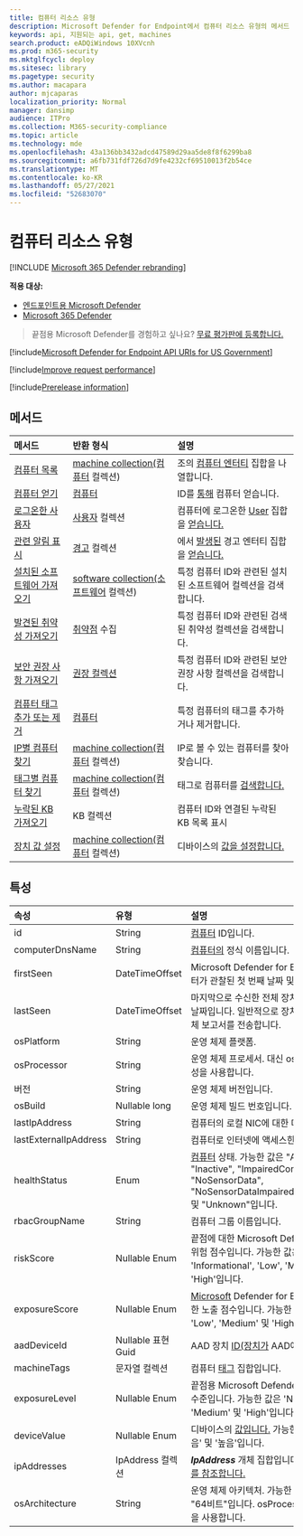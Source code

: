 ```yaml
---
title: 컴퓨터 리소스 유형
description: Microsoft Defender for Endpoint에서 컴퓨터 리소스 유형의 메서드 및 속성에 대해 자세히 알아보습니다.
keywords: api, 지원되는 api, get, machines
search.product: eADQiWindows 10XVcnh
ms.prod: m365-security
ms.mktglfcycl: deploy
ms.sitesec: library
ms.pagetype: security
ms.author: macapara
author: mjcaparas
localization_priority: Normal
manager: dansimp
audience: ITPro
ms.collection: M365-security-compliance
ms.topic: article
ms.technology: mde
ms.openlocfilehash: 43a136bb3432adcd47589d29aa5de8f8f6299ba8
ms.sourcegitcommit: a6fb731fdf726d7d9fe4232cf69510013f2b54ce
ms.translationtype: MT
ms.contentlocale: ko-KR
ms.lasthandoff: 05/27/2021
ms.locfileid: "52683070"
---
```

# <a name="machine-resource-type"></a>컴퓨터 리소스 유형

[!INCLUDE [Microsoft 365 Defender rebranding](../../includes/microsoft-defender.md)]

**적용 대상:**
- [엔드포인트용 Microsoft Defender](https://go.microsoft.com/fwlink/p/?linkid=2154037)
- [Microsoft 365 Defender](https://go.microsoft.com/fwlink/?linkid=2118804)

> 끝점용 Microsoft Defender를 경험하고 싶나요? [무료 평가판에 등록합니다.](https://www.microsoft.com/microsoft-365/windows/microsoft-defender-atp?ocid=docs-wdatp-exposedapis-abovefoldlink) 

[!include[Microsoft Defender for Endpoint API URIs for US Government](../../includes/microsoft-defender-api-usgov.md)]

[!include[Improve request performance](../../includes/improve-request-performance.md)]

[!include[Prerelease information](../../includes/prerelease.md)]

## <a name="methods"></a>메서드

메서드|반환 형식 |설명
:---|:---|:---
[컴퓨터 목록](get-machines.md) | [machine collection(컴퓨터](machine.md) 컬렉션) | 조의 [컴퓨터 엔터티](machine.md) 집합을 나열합니다.
[컴퓨터 얻기](get-machine-by-id.md) | [컴퓨터](machine.md) | ID를 [통해](machine.md) 컴퓨터 얻습니다.
[로그온한 사용자](get-machine-log-on-users.md) | [사용자](user.md) 컬렉션 | 컴퓨터에 로그온한 [User](user.md) 집합을 [얻습니다.](machine.md)
[관련 알림 표시](get-machine-related-alerts.md) | [경고](alerts.md) 컬렉션 | 에서 [발생된](alerts.md) 경고 엔터티 집합을 [얻습니다.](machine.md)
[설치된 소프트웨어 가져오기](get-installed-software.md) | [software collection(소프트웨어](software.md) 컬렉션) | 특정 컴퓨터 ID와 관련된 설치된 소프트웨어 컬렉션을 검색합니다.
[발견된 취약성 가져오기](get-discovered-vulnerabilities.md) | [취약점](vulnerability.md) 수집 | 특정 컴퓨터 ID와 관련된 검색된 취약성 컬렉션을 검색합니다.
[보안 권장 사항 가져오기](get-security-recommendations.md) | [권장 컬렉션](recommendation.md) | 특정 컴퓨터 ID와 관련된 보안 권장 사항 컬렉션을 검색합니다.
[컴퓨터 태그 추가 또는 제거](add-or-remove-machine-tags.md) | [컴퓨터](machine.md) | 특정 컴퓨터의 태그를 추가하거나 제거합니다.
[IP별 컴퓨터 찾기](find-machines-by-ip.md) | [machine collection(컴퓨터](machine.md) 컬렉션) | IP로 볼 수 있는 컴퓨터를 찾아 찾습니다.
[태그별 컴퓨터 찾기](find-machines-by-tag.md) | [machine collection(컴퓨터](machine.md) 컬렉션) | 태그로 컴퓨터를 [검색합니다.](machine-tags.md)
[누락된 KB 가져오기](get-missing-kbs-machine.md) | KB 컬렉션 | 컴퓨터 ID와 연결된 누락된 KB 목록 표시
[장치 값 설정](set-device-value.md)| [machine collection(컴퓨터](machine.md) 컬렉션) | 디바이스의 [값을 설정합니다.](tvm-assign-device-value.md)

## <a name="properties"></a>특성

속성 |   유형   |   설명
:---|:---|:---
id | String | [컴퓨터](machine.md) ID입니다.
computerDnsName | String | [컴퓨터의](machine.md) 정식 이름입니다.
firstSeen | DateTimeOffset | Microsoft Defender for [](machine.md) Endpoint에서 컴퓨터가 관찰된 첫 번째 날짜 및 시간입니다.
lastSeen | DateTimeOffset |마지막으로 수신한 전체 장치 보고서의 시간 및 날짜입니다. 일반적으로 장치는 24시간마다 전체 보고서를 전송합니다.
osPlatform | String | 운영 체제 플랫폼.
osProcessor | String | 운영 체제 프로세서. 대신 osArchitecture 속성을 사용합니다.
버전 | String | 운영 체제 버전입니다.
osBuild | Nullable long | 운영 체제 빌드 번호입니다.
lastIpAddress | String | 컴퓨터의 로컬 NIC에 대한 마지막 [IP입니다.](machine.md)
lastExternalIpAddress | String | 컴퓨터로 인터넷에 [](machine.md) 액세스한 마지막 IP입니다.
healthStatus | Enum | [컴퓨터](machine.md) 상태. 가능한 값은 "Active", "Inactive", "ImpairedCommunication", "NoSensorData", "NoSensorDataImpairedCommunication" 및 "Unknown"입니다. 
rbacGroupName | String | 컴퓨터 그룹 이름입니다.
riskScore | Nullable Enum | 끝점에 대한 Microsoft Defender에서 평가한 위험 점수입니다. 가능한 값은 'None', 'Informational', 'Low', 'Medium' 및 'High'입니다.
exposureScore | Nullable Enum | [Microsoft](tvm-exposure-score.md) Defender for Endpoint에서 평가한 노출 점수입니다. 가능한 값은 'None', 'Low', 'Medium' 및 'High'입니다.
aadDeviceId | Nullable 표현 Guid | AAD 장치 [ID(장치가](machine.md) AAD에 가입된 경우).
machineTags | 문자열 컬렉션 | 컴퓨터 [태그](machine.md) 집합입니다.
exposureLevel | Nullable Enum | 끝점용 Microsoft Defender에서 평가한 노출 수준입니다. 가능한 값은 'None', 'Low', 'Medium' 및 'High'입니다.
deviceValue | Nullable Enum | 디바이스의 [값입니다.](tvm-assign-device-value.md) 가능한 값은 '보통', '낮음' 및 '높음'입니다.
ipAddresses | IpAddress 컬렉션 | ***IpAddress*** 개체 집합입니다. 컴퓨터 [API 보기를 참조합니다.](get-machines.md)
osArchitecture | String | 운영 체제 아키텍처. 가능한 값은 "32비트", "64비트"입니다. osProcessor 대신 이 속성을 사용합니다.


